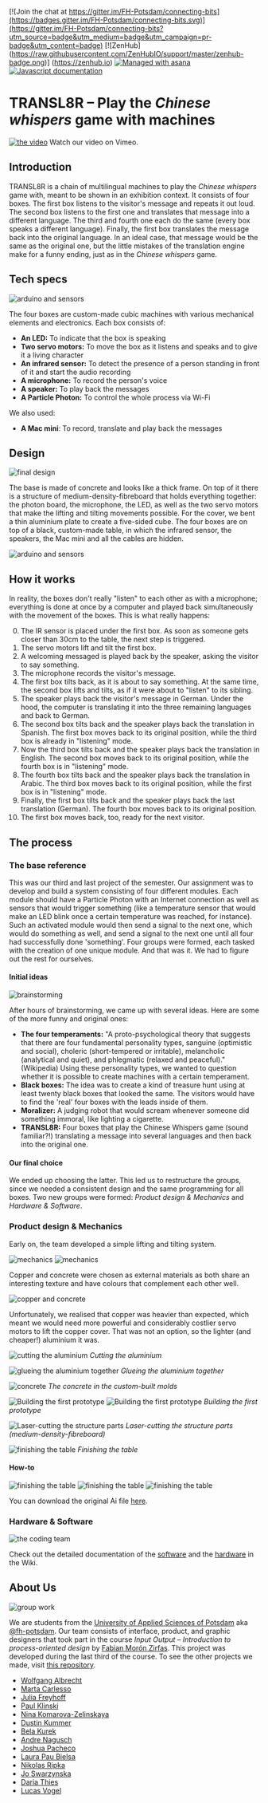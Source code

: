 
[![Join the chat at https://gitter.im/FH-Potsdam/connecting-bits](https://badges.gitter.im/FH-Potsdam/connecting-bits.svg)](https://gitter.im/FH-Potsdam/connecting-bits?utm_source=badge&utm_medium=badge&utm_campaign=pr-badge&utm_content=badge) [![ZenHub] (https://raw.githubusercontent.com/ZenHubIO/support/master/zenhub-badge.png)] (https://zenhub.io) [![Managed with asana](https://raw.githubusercontent.com/FH-Potsdam/connecting-bits/master/documentation/asanabadge.jpg)](https://app.asana.com/-/share?s=80136391129690-GUJvZiI4OufoWMTDhjjkZauXYEhwvhpqUgnTvw22tMr-74348281972886)
[![Javascript documentation](http://fh-potsdam.github.io/connecting-bits/badge.svg?build=123)](http://fh-potsdam.github.io/connecting-bits/source.html)

# TRANSL8R – Play the _Chinese whispers_ game with machines

[![the video](images/tranls8r-video.png)](https://www.vimeo.com/157480156)
Watch our video on Vimeo.


## Introduction
TRANSL8R is a chain of multilingual machines to play the _Chinese whispers_ game with, meant to be shown in an exhibition context.
It consists of four boxes. The first box listens to the visitor's message and repeats it out loud. The second box listens to the first one and translates that message into a different language. The third and fourth one each do the same (every box speaks a different language). Finally, the first box translates the message back into the original language. In an ideal case, that message would be the same as the original one, but the little mistakes of the translation engine make for a funny ending, just as in the _Chinese whispers_ game.


## Tech specs
![arduino and sensors](images/hardware-.3.jpg)

The four boxes are custom-made cubic machines with various mechanical elements and electronics. Each box consists of:

- **An LED:** To indicate that the box is speaking
- **Two servo motors:** To move the box as it listens and speaks and to give it a living character
- **An infrared sensor:** To detect the presence of a person standing in front of it and start the audio recording
- **A microphone:** To record the person's voice
- **A speaker:** To play back the messages
- **A Particle Photon:** To control the whole process via Wi-Fi

We also used:
- **A Mac mini**: To record, translate and play back the messages


## Design
![final design](images/hardware-.4.jpg)


The base is made of concrete and looks like a thick frame. On top of it there is a structure of medium-density-fibreboard that holds everything together: the photon board, the microphone, the LED, as well as the two servo motors that make the lifting and tilting movements possible. For the cover, we bent a thin aluminium plate to create a five-sided cube.
The four boxes are on top of a black, custom-made table, in which the infrared sensor, the speakers, the Mac mini and all the cables are hidden.


![arduino and sensors](images/hardware-.1.jpg)


## How it works
In reality, the boxes don't really "listen" to each other as with a microphone; everything is done at once by a computer and played back simultaneously with the movement of the boxes. This is what really happens:

0. The IR sensor is placed under the first box. As soon as someone gets closer than 30cm to the table, the next step is triggered.
1. The servo motors lift and tilt the first box.
2. A welcoming messaged is played back by the speaker, asking the visitor to say something.
3. The microphone records the visitor's message.
4. The first box tilts back, as it is about to say something. At the same time, the second box lifts and tilts, as if it were about to "listen" to its sibling.
5. The speaker plays back the visitor's message in German. Under the hood, the computer is translating it into the three remaining languages and back to German.
6. The second box tilts back and the speaker plays back the translation in Spanish. The first box moves back to its original position, while the third box is already in "listening" mode.
7. Now the third box tilts back and the speaker plays back the translation in English. The second box moves back to its original position, while the fourth box is in "listening" mode.
8. The fourth box tilts back and the speaker plays back the translation in Arabic. The third box moves back to its original position, while the first box is in "listening" mode.
9. Finally, the first box tilts back and the speaker plays back the last translation (German). The fourth box moves back to its original position.
10. The first box moves back, too, ready for the next visitor.


## The process

### The base reference
This was our third and last project of the semester. Our assignment was to develop and build a system consisting of four different modules. Each module should have a Particle Photon with an Internet connection as well as sensors that would trigger something (like a temperature sensor that would make an LED blink once a certain temperature was reached, for instance). Such an activated module would then send a signal to the next one, which would do something as well, and send a signal to the next one until all four had successfully done 'something'.
Four groups were formed, each tasked with the creation of one unique module. And that was it. We had to figure out the rest for ourselves.

#### Initial ideas
![brainstorming](images/group-work-.1.jpg)

After hours of brainstorming, we came up with several ideas. Here are some of the more funny and original ones:
- **The four temperaments:** "A proto-psychological theory that suggests that there are four fundamental personality types, sanguine (optimistic and social), choleric (short-tempered or irritable), melancholic (analytical and quiet), and phlegmatic (relaxed and peaceful)." (Wikipedia) Using these personality types, we wanted to question whether it is possible to create machines with a certain temperament.
- **Black boxes:** The idea was to create a kind of treasure hunt using at least twenty black boxes that looked the same. The visitors would have to find the 'real' four boxes with the leads inside of them.
- **Moralizer:** A judging robot that would scream whenever someone did something immoral, like lighting a cigarette.
- **TRANSL8R:** Four boxes that play the Chinese Whispers game (sound familiar?!) translating a message into several languages and then back into the original one.

#### Our final choice
We ended up choosing the latter. This led us to restructure the groups, since we needed a consistent design and the same programming for all boxes.
Two new groups were formed: _Product design & Mechanics_ and _Hardware & Software_.



### Product design & Mechanics
Early on, the team developed a simple lifting and tilting system.

![mechanics](images/mechanics-.1.jpg)
![mechanics](images/mechanics-.2.jpg)

Copper and concrete were chosen as external materials as both share an interesting texture and have colours that complement each other well.

![copper and concrete](images/product-design-.8.jpg)

Unfortunately, we realised that copper was heavier than expected, which meant we would need more powerful and considerably costlier servo motors to lift the copper cover. That was not an option, so the lighter (and cheaper!) aluminium it was.

![cutting the aluminium](images/product-design-.5.jpg)
_Cutting the aluminium_

![glueing the aluminium together](images/product-design-.7.jpg)
_Glueing the aluminium together_

![concrete](images/product-design-.6.jpg)
_The concrete in the custom-built molds_

![Building the first prototype](images/product-design-.2.jpg)
![Building the first prototype](images/product-design-.3.jpg)
_Building the first prototype_

![Laser-cutting the structure parts](images/product-design-.4.jpg)
_Laser-cutting the structure parts (medium-density-fibreboard)_

![finishing the table](images/product-design-.10.jpg)
_Finishing the table_

#### How-to

![finishing the table](images/TRANSL8R-How-to-3.png)
![finishing the table](images/TRANSL8R-How-to-1.png)
![finishing the table](images/TRANSL8R-How-to-2.png)

You can download the original Ai file [here](images/TRANSL8R-How-to.ai).


### Hardware & Software
![the coding team](images/software.jpg)

Check out the detailed documentation of the [software](https://github.com/FH-Potsdam/connecting-bits/wiki/The-Software) and the [hardware](https://github.com/FH-Potsdam/connecting-bits/wiki/The-Hardware) in the Wiki.


## About Us
![group work](images/group-work-.3.jpg)

We are students from the [University of Applied Sciences of Potsdam](http://fh-potsdam.de) aka [@fh-potsdam](https://github.com/FH-Potsdam). Our team consists of interface, product, and graphic designers that took part in the course _Input Output – Introduction to process-oriented design_ by [Fabian Morón Zirfas](https://github.com/fabiantheblind). This project was developed during the last third of the course. To see the other projects we made, visit [this repository](https://interface.fh-potsdam.de/eingabe-ausgabe/2015-2016/).

- [Wolfgang Albrecht](https://github.com/wollemannone)
- [Marta Carlesso](https://github.com/martakarta)
- [Julia Freyhoff](https://github.com/antsteelmule)
- [Paul Klinski](https://github.com/Logetcrea)
- [Nina Komarova-Zelinskaya](https://github.com/Ninotschka)
- [Dustin Kummer](https://github.com/miduku)
- [Bela Kurek](https://github.com/Q-rec)
- [Andre Nagusch](https://github.com/Ourelius)
- [Joshua Pacheco](https://github.com/josues)
- [Laura Pau Bielsa](https://github.com/lpaubielsa)
- [Nikolas Ripka](https://github.com/nikoripka)
- [Jo Swarzynska](https://github.com/swjo)
- [Daria Thies](https://github.com/dariaDunkelbier)
- [Lucas Vogel](https://github.com/vogelino)
